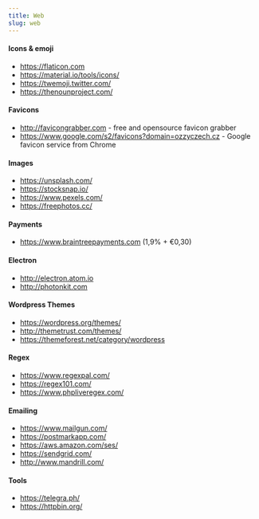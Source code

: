 ```yaml
---
title: Web
slug: web
---
```


#### Icons & emoji

- https://flaticon.com
- https://material.io/tools/icons/
- https://twemoji.twitter.com/
- https://thenounproject.com/

#### Favicons

- http://favicongrabber.com - free and opensource favicon grabber
- https://www.google.com/s2/favicons?domain=ozzyczech.cz - Google favicon service from Chrome

#### Images

- https://unsplash.com/
- https://stocksnap.io/
- https://www.pexels.com/
- https://freephotos.cc/

#### Payments

* https://www.braintreepayments.com (1,9% + €0,30)

#### Electron

- http://electron.atom.io
- http://photonkit.com

#### Wordpress Themes

- https://wordpress.org/themes/
- http://themetrust.com/themes/
- https://themeforest.net/category/wordpress

#### Regex

- https://www.regexpal.com/
- https://regex101.com/
- https://www.phpliveregex.com/

#### Emailing

- https://www.mailgun.com/
- https://postmarkapp.com/
- https://aws.amazon.com/ses/
- https://sendgrid.com/
- http://www.mandrill.com/

#### Tools

- https://telegra.ph/
- https://httpbin.org/
